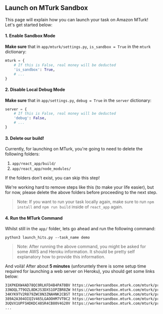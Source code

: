 ## Launch on MTurk Sandbox

This page will explain how you can launch your task on Amazon MTurk! Let's get started below:

#### 1. Enable Sandbox Mode
**Make sure** that in `app/mturk/settings.py`, `is_sandbox = True` in the `mturk` dictionary:
```python
mturk = {
    # If this is False, real money will be deducted
    'is_sandbox': True,
    # ...
}
```

#### 2. Disable Local Debug Mode
**Make sure** that in `app/settings.py`, `debug = True` in the `server` dictionary:
```python
server = {
    # If this is False, real money will be deducted
    'debug': False,
    # ...
}
```

#### 3. Delete our build!
Currently, for launching on MTurk, you're going to need to delete the following folders:

1. `app/react_app/build/`
2. `app/react_app/node_modules/`

If the folders don't exist, you can skip this step!

We're working hard to remove steps like this (to make your life easier), but for now, please delete the above folders before proceeding to the next step.

> Note: If you want to run your task locally again, make sure to run `npm install` and `npm run build` inside of `react_app` again.


#### 4. Run the MTurk Command
Whilst still in the `app/` folder, lets go ahead and run the following command:
```
python3 launch_hits.py --task_name demo
```

> Note: After running the above command, you might be asked for some AWS and Heroku information. It should be pretty self explanatory how to provide this information. 

And voilà! After about **5 minutes** (unforuntely there is some setup time required for launching a web server on Heroku), you should get some links below:
```bash
31KPKEKW4AD78QC0RLKFD4B4PAT0BV https://workersandbox.mturk.com/mturk/preview?groupId=3PN7FLVWM454R7NYSKRT54250KKSYM
33NOQL7T9OZL8DKJS3DXS1OPZBR8ZW https://workersandbox.mturk.com/mturk/preview?groupId=3PN7FLVWM454R7NYSKRT54250KKSYM
34KYK9TV2R879ZWC0N3ZNAHNK2CBST https://workersandbox.mturk.com/mturk/preview?groupId=3PN7FLVWM454R7NYSKRT54250KKSYM
389A2A304OIQIV465LGAOOHM7VT0C2 https://workersandbox.mturk.com/mturk/preview?groupId=3PN7FLVWM454R7NYSKRT54250KKSYM
3UQVX1UPFSHDKDC48SR4CB80V4G20V https://workersandbox.mturk.com/mturk/preview?groupId=3PN7FLVWM454R7NYSKRT54250KKSYM
...
```